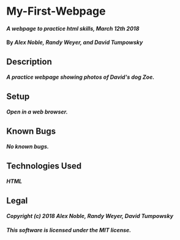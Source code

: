 # My-First-Webpage

#### _A webpage to practice html skills, March 12th 2018_

#### By _**Alex Noble, Randy Weyer, and David Tumpowsky**_

## Description

#### _A practice webpage showing photos of David's dog Zoe._

## Setup

#### _Open in a web browser._

## Known Bugs

#### _No known bugs._

## Technologies Used

#### _HTML_

## Legal

#### _Copyright (c) 2018 Alex Noble, Randy Weyer, David Tumpowsky_

#### _This software is licensed under the MIT license._
